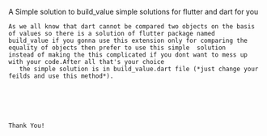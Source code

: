 A Simple solution to build_value
simple solutions for flutter and dart for you
                                   
    As we all know that dart cannot be compared two objects on the basis of values so there is a solution of flutter package named 
    build_value if you gonna use this extension only for comparing the equality of objects then prefer to use this simple  solution
    instead of making the this complicated if you dont want to mess up with your code.After all that's your choice
       the simple solution is in build_value.dart file (*just change your feilds and use this method*).
       
       
       


                                                                                                            Thank You!
